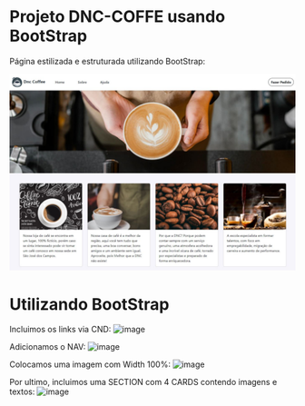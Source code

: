 # Projeto DNC-COFFE usando BootStrap 

Página estilizada e estruturada utilizando BootStrap:

![alt text](https://github.com/herbertdantas/dnc-coffe/blob/main/assets/images/index.png)

# Utilizando BootStrap

Incluimos os links via CND:
![image](https://user-images.githubusercontent.com/80777723/213874232-62b0859d-926b-4202-8b74-fe88ab0c314f.png)

Adicionamos o NAV:
![image](https://user-images.githubusercontent.com/80777723/213874300-e1ee8096-0af5-45d5-bdcb-edda3a2dec1c.png)

Colocamos uma imagem com Width 100%:
![image](https://user-images.githubusercontent.com/80777723/213874335-6d78f279-61d9-4691-b7a4-1567ab54c478.png)

Por ultimo, incluimos uma SECTION com 4 CARDS contendo imagens e textos:
![image](https://user-images.githubusercontent.com/80777723/213874391-1a5f869e-7aef-44a7-9ca4-920ba0a23355.png)


